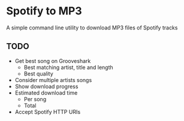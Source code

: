 # Spotify to MP3

A simple command line utility to download MP3 files of Spotify tracks

## TODO

- Get best song on Grooveshark
  - Best matching artist, title and length
  - Best quality
- Consider multiple artists songs
- Show download progress
- Estimated download time
  - Per song
  - Total
- Accept Spotify HTTP URIs
